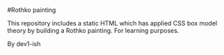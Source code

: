 #Rothko painting

This repository includes a static HTML which has applied CSS box model theory by building a Rothko painting. For learning purposes.

By dev1-ish